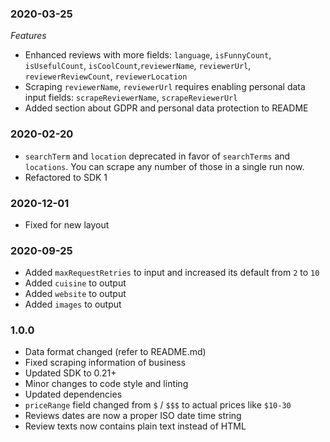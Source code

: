 ### 2020-03-25
*Features*
- Enhanced reviews with more fields: `language`, `isFunnyCount`, `isUsefulCount`, `isCoolCount`,`reviewerName`, `reviewerUrl`, `reviewerReviewCount`, `reviewerLocation`
- Scraping `reviewerName`, `reviewerUrl` requires enabling personal data input fields: `scrapeReviewerName`, `scrapeReviewerUrl`
- Added section about GDPR and personal data protection to README

### 2020-02-20
- `searchTerm` and `location` deprecated in favor of `searchTerms` and `locations`. You can scrape any number of those in a single run now.
- Refactored to SDK 1

### 2020-12-01
- Fixed for new layout

### 2020-09-25
- Added `maxRequestRetries` to input and increased its default from `2` to `10`
- Added `cuisine` to output
- Added `website` to output
- Added `images` to output

### 1.0.0

* Data format changed (refer to README.md)
* Fixed scraping information of business
* Updated SDK to 0.21+
* Minor changes to code style and linting
* Updated dependencies
* `priceRange` field changed from `$` / `$$$` to actual prices like `$10-30`
* Reviews dates are now a proper ISO date time string
* Review texts now contains plain text instead of HTML

